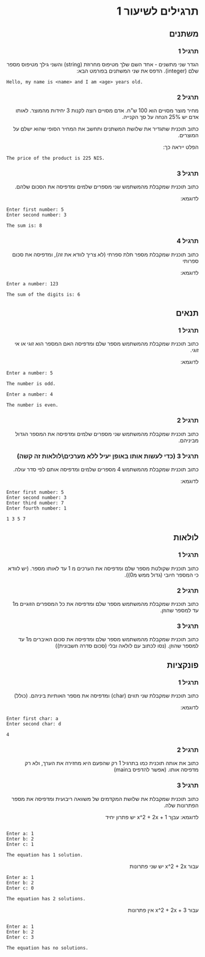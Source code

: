 <div dir="auto">


# תרגילים לשיעור 1

## משתנים 
### תרגיל 1


הגדר שני מתשנים - אחד השם שלך מטיפוס מחרוזת (string) והשני גילך מטיפוס מספר שלם (integer). הדפס את שני המשתנים בפורמט הבא:

<div dir='ltr'>

```
Hello, my name is <name> and I am <age> years old.
```

</div>

### תרגיל 2
מחיר מוצר מסויים הוא 100 ש"ח.
אדם מסויים רוצה לקנות 3 יחידות מהמוצר.
לאותו אדם יש 25% הנחה על סך הקנייה.

כתוב תוכנית שתגדיר את שלושת המשתנים ותחשב את המחיר הסופי שהוא ישלם על המוצרים.

הפלט ייראה כך:


<div dir='ltr'>

```
The price of the product is 225 NIS.
```

</div>


### תרגיל 3
כתוב תוכנית שמקבלת מהמשתמש שני מספרים שלמים ומדפיסה את הסכום שלהם.


לדוגמא:

<div dir='ltr'>

```
Enter first number: 5
Enter second number: 3

The sum is: 8
```

</div>

### תרגיל 4

כתוב תוכנית שמקבלת מספר תלת ספרתי (לא צריך לוודא את זה), ומדפיסה את סכום ספרותי

לדוגמא:

<div dir='ltr'>

```
Enter a number: 123

The sum of the digits is: 6
```

</div>

## תנאים

### תרגיל 1
כתוב תוכנית שמקבלת מהמשתמש מספר שלם ומדפיסה האם המספר הוא זוגי או אי זוגי.

לדוגמא:

<div dir='ltr'>

```
Enter a number: 5

The number is odd.
```


```
Enter a number: 4

The number is even.
```

</div>

### תרגיל 2
כתוב תוכנית שמקבלת מהמשתמש שני מספרים שלמים ומדפיסה את המספר הגדול מביניהם.

### תרגיל 3 (כדי לעשות אותו באופן יעיל ללא מערכים\לולאות זה קשה)

כתוב תוכנית שמקבלת מהמשתמש 4 מספרים שלמים ומדפיסה אותם לפי סדר עולה.

לדוגמא:

<div dir='ltr'>

```
Enter first number: 5
Enter second number: 3
Enter third number: 7
Enter fourth number: 1

1 3 5 7
```


</div>



## לולאות

### תרגיל 1
כתוב תוכנית שקולטת מספר שלם ומדפיסה את הערכים מ 1 עד לאותו מספר. (יש לוודא כי המספר חיובי (גדול ממש מ0)).

### תרגיל 2
כתוב תוכנית שמקבלת מהמשתמש מספר שלם ומדפיסה את כל המספרים הזוגיים מ1 עד למספר שהוזן.

### תרגיל 3
כתוב תוכנית שמקבלת מהמשתמש מספר שלם ומדפיסה את סכום האיברים מ1 עד למספר שהוזן. (נסו לכתוב עם לולאה ובלי (סכום סדרה חשבונית))



## פונקציות

### תרגיל 1

כתוב תוכנית שמקבלת שני תווים (char) ומדפיסה את מספר האותיות ביניהם. (כולל)

לדוגמא:

<div dir='ltr'>

```
Enter first char: a
Enter second char: d

4
```


</div>


### תרגיל 2

כתוב את אותה תוכנית כמו בתרגיל 1 רק שהפעם היא מחזירה את הערך, ולא רק מדפיסה אותו. (אפשר להדפיס בmain)


### תרגיל 3
כתוב תוכנית שמקבלת את שלושת המקדמים של משוואה ריבועית ומדפיסה את מספר הפתרונות שלה.

לדוגמא:
 עבןר x^2 + 2x + 1 יש פתרון יחיד
<div dir='ltr'>

```

Enter a: 1
Enter b: 2
Enter c: 1

The equation has 1 solution.
```

</div>

עבור x^2 + 2x יש שני פתרונות

<div dir='ltr'>

```
Enter a: 1
Enter b: 2
Enter c: 0

The equation has 2 solutions.
```

</div>

עבור x^2 + 2x + 3 אין פתרונות

<div dir='ltr'>

```

Enter a: 1
Enter b: 2
Enter c: 3

The equation has no solutions.
```


</div>
</div>
